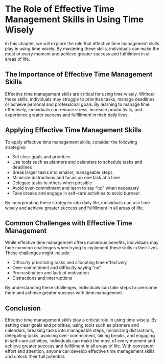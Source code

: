 The Role of Effective Time Management Skills in Using Time Wisely
=========================================================================================================================

In this chapter, we will explore the role that effective time management skills play in using time wisely. By mastering these skills, individuals can make the most of every moment and achieve greater success and fulfillment in all areas of life.

The Importance of Effective Time Management Skills
--------------------------------------------------

Effective time management skills are critical for using time wisely. Without these skills, individuals may struggle to prioritize tasks, manage deadlines, or achieve personal and professional goals. By learning to manage time effectively, individuals can reduce stress, increase productivity, and experience greater success and fulfillment in their daily lives.

Applying Effective Time Management Skills
-----------------------------------------

To apply effective time management skills, consider the following strategies:

* Set clear goals and priorities
* Use tools such as planners and calendars to schedule tasks and deadlines
* Break larger tasks into smaller, manageable steps
* Minimize distractions and focus on one task at a time
* Delegate tasks to others when possible
* Avoid over-commitment and learn to say "no" when necessary
* Take breaks and engage in self-care activities to avoid burnout

By incorporating these strategies into daily life, individuals can use time wisely and achieve greater success and fulfillment in all areas of life.

Common Challenges with Effective Time Management
------------------------------------------------

While effective time management offers numerous benefits, individuals may face common challenges when trying to implement these skills in their lives. These challenges might include:

* Difficulty prioritizing tasks and allocating time effectively
* Over-commitment and difficulty saying "no"
* Procrastination and lack of motivation
* Distractions and interruptions

By understanding these challenges, individuals can take steps to overcome them and achieve greater success with time management.

Conclusion
----------

Effective time management skills play a critical role in using time wisely. By setting clear goals and priorities, using tools such as planners and calendars, breaking tasks into manageable steps, minimizing distractions, delegating tasks, avoiding over-commitment, taking breaks, and engaging in self-care activities, individuals can make the most of every moment and achieve greater success and fulfillment in all areas of life. With consistent effort and attention, anyone can develop effective time management skills and unlock their full potential.
